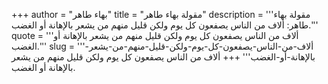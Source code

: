 +++
author = "بهاء طاهر"
title = "مقولة بهاء طاهر"
description = '''مقولة بهاء طاهر: ألاف من الناس يصفعون كل يوم ولكن قليل منهم من يشعر بالإهانة أو الغضب.'''
quote = '''ألاف من الناس يصفعون كل يوم ولكن قليل منهم من يشعر بالإهانة أو الغضب.'''
slug = '''ألاف-من-الناس-يصفعون-كل-يوم-ولكن-قليل-منهم-من-يشعر-بالإهانة-أو-الغضب'''
+++
ألاف من الناس يصفعون كل يوم ولكن قليل منهم من يشعر بالإهانة أو الغضب.
